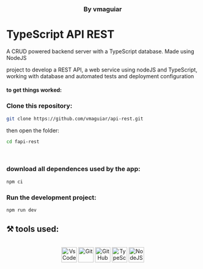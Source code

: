 <h3 style="display: block" align = "center"> By vmaguiar </ h3>

# TypeScript API REST

A CRUD powered backend server with a TypeScript database. Made using NodeJS<br>

project to develop a REST API, a web service using nodeJS and TypeScript, working with database and automated tests and deployment configuration
<br>


#### to get things worked:

### Clone this repository:

```bash 
git clone https://github.com/vmaguiar/api-rest.git
```

then open the folder:
```bash 
cd fapi-rest
```
<br>

### download all dependences used by the app:

```bash 
npm ci
```

### Run the development project:

```bash 
npm run dev
```

## ⚒️  tools used:

</div>


 <div style="display: inline_block" align = "center"><br>

  <img align="center" alt="VsCode " height="40" width="40" src="https://cdn.icon-icons.com/icons2/2107/PNG/512/file_type_vscode_icon_130084.png" />
  <img align="center" alt="Git" height="40" width="40" src="https://git-scm.com/images/logos/downloads/Git-Icon-1788C.png" />
  <img align="center" alt="GitHub" height="40" width="40" src="https://cdn-icons-png.flaticon.com/512/25/25231.png" />
  <img align="center" alt="TypeScript" height="40" width="40" src="https://cdn.worldvectorlogo.com/logos/typescript.svg" />
  <img align="center" alt="NodeJS" height="40" width="40" src="https://cdn.worldvectorlogo.com/logos/nodejs-icon.svg" />

</div>

